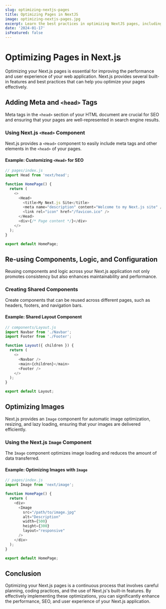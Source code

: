 ```yaml
---
slug: optimizing-nextjs-pages
title: Optimizing Pages in NextJS
image: optimizing-nextjs-pages.jpg
excerpt: Learn the best practices in optimizing NextJS pages, including meta tags, component reuse, and image optimization.
date: '2024-01-17'
isFeatured: false
---
```


# Optimizing Pages in Next.js

Optimizing your Next.js pages is essential for improving the performance and user experience of your web application. Next.js provides several built-in features and best practices that can help you optimize your pages effectively.

## Adding Meta and `<head>` Tags

Meta tags in the `<head>` section of your HTML document are crucial for SEO and ensuring that your pages are well-represented in search engine results.

### Using Next.js `<Head>` Component

Next.js provides a `<Head>` component to easily include meta tags and other elements in the `<head>` of your pages.

#### Example: Customizing `<Head>` for SEO

```js
// pages/index.js
import Head from 'next/head';

function HomePage() {
  return (
    <>
      <Head>
        <title>My Next.js Site</title>
        <meta name="description" content="Welcome to my Next.js site" />
        <link rel="icon" href="/favicon.ico" />
      </Head>
      <div>{/* Page content */}</div>
    </>
  );
}

export default HomePage;
```

## Re-using Components, Logic, and Configuration

Reusing components and logic across your Next.js application not only promotes consistency but also enhances maintainability and performance.

### Creating Shared Components

Create components that can be reused across different pages, such as headers, footers, and navigation bars.

#### Example: Shared Layout Component

```js
// components/Layout.js
import Navbar from './Navbar';
import Footer from './Footer';

function Layout({ children }) {
  return (
    <>
      <Navbar />
      <main>{children}</main>
      <Footer />
    </>
  );
}

export default Layout;
```

## Optimizing Images

Next.js provides an `Image` component for automatic image optimization, resizing, and lazy loading, ensuring that your images are delivered efficiently.

### Using the Next.js `Image` Component

The `Image` component optimizes image loading and reduces the amount of data transferred.

#### Example: Optimizing Images with `Image`

```js
// pages/index.js
import Image from 'next/image';

function HomePage() {
  return (
    <div>
      <Image
        src="/path/to/image.jpg"
        alt="Description"
        width={500}
        height={300}
        layout="responsive"
      />
    </div>
  );
}

export default HomePage;
```

## Conclusion

Optimizing your Next.js pages is a continuous process that involves careful planning, coding practices, and the use of Next.js's built-in features. By effectively implementing these optimizations, you can significantly enhance the performance, SEO, and user experience of your Next.js application.
